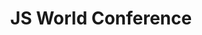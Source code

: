 ---
title: JS World Conference
description: "The World's Free Premier JavaScript Conference."
href: https://frontenddeveloperlove.com/home/
avatar: ./banner.png
attendantIds:
  - nader-dabit
country: Amsterdam
city: Virtual
---